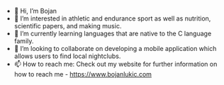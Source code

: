 - 👋 Hi, I’m Bojan
- 👀 I’m interested in athletic and endurance sport as well as nutrition, scientific papers, and making music.
- 🌱 I’m currently learning languages that are native to the C language family.
- 💞️ I’m looking to collaborate on developing a mobile application which allows users to find local nightclubs.
- 📫 How to reach me: Check out my website for further information on how to reach me - https://www.bojanlukic.com

<!---
Bojan-Lukic/Bojan-Lukic is a ✨ special ✨ repository because its `README.md` (this file) appears on your GitHub profile.
You can click the Preview link to take a look at your changes.
--->
